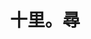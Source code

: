 ---
title: "十里。尋"
description: "十里。尋"
layout: shop
keywords:
  - 美食競賽
  - 台灣美食
  - 美食精選
datePublished: "2025-06-30"
dateModified: "2025-07-05"
city: "台北市"
district: "松山區"
address: "台北市松山區富錦街446號"
phone: ""
geo: "25.060751043482774, 121.56181748117038"
google_map: "https://maps.app.goo.gl/P5eUtNFEzrtMbA5s5"
footinder: "https://footinder.com.tw/%E5%8F%B0%E5%8C%97%E5%B8%82%E6%9D%BE%E5%B1%B1%E5%8D%80/362124/"
official: "https://www.instagram.com/seeker_10k/"
award:
  - name: "500盤"
    year: "2024"
    entries:
      - dishes:
          - "南非26頭吉品鮑"

---